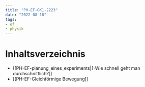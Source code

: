 ```yaml
---
title: "PH-EF-GK1-2223"
date: "2022-08-18"
tags: 
- ef
- physik
---
```

# Inhaltsverzeichnis
- [[PH-EF-planung_eines_experiments|1-Wie schnell geht man durchschnittlich?]]
- [[PH-EF-Gleichförmige Bewegung]]
